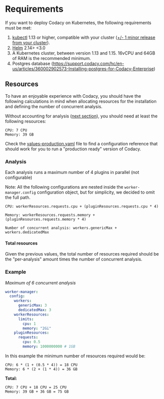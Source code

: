 # Requirements

If you want to deploy Codacy on Kubernetes, the following requirements must be met:

1.  [kubectl](https://kubernetes.io/docs/tasks/tools/install-kubectl/) 1.13 or higher, compatible with your cluster
    ([+/- 1 minor release from your cluster](https://kubernetes.io/docs/tasks/tools/install-kubectl/#before-you-begin)).
2.  [Helm](https://helm.sh/docs/using_helm/#installing-helm) 2.14> &lt;3.0
3.  A Kubernetes cluster, between version 1.13 and 1.15. 16vCPU and 64GB of RAM is the recommended minimum.
4.  Postgres database (<https://support.codacy.com/hc/en-us/articles/360002902573-Installing-postgres-for-Codacy-Enterprise>)

## Resources

To have an enjoyable experience with Codacy, you should have the
following calculations in mind when allocating resources for the
installation and defining the number of concurrent analysis.

Without accounting for analysis ([next section](#analysis)),
you should need at least the following resources:

```text
CPU: 7 CPU
Memory: 39 GB
```

Check the
[values-production.yaml](https://github.com/codacy/chart/blob/master/codacy/values-production.yaml)
file to find a configuration reference that should work for you to run
a "production ready" version of Codacy.

### Analysis

Each analysis runs a maximum number of 4 plugins in parallel (not configurable)

Note: All the following configurations are nested inside the `worker-manager.config`
configuration object, but for simplicity, we decided to omit the full path.

```text
CPU: workerResources.requests.cpu + (pluginResources.requests.cpu * 4)

Memory: workerResources.requests.memory + (pluginResources.requests.memory * 4)

Number of concurrent analysis: workers.genericMax + workers.dedicatedMax
```

#### Total resources

Given the previous values, the total number of resources required should be the "per-analysis" amount times the number of concurrent analysis.

### Example

_Maximum of 6 concurrent analysis_

```yaml
worker-manager:
  config:
    workers:
      genericMax: 3
      dedicatedMax: 3
    workerResources:
      limits:
        cpu: 1
        memory: "2Gi"
    pluginResources:
      requests:
        cpu: 0.5
        memory: 1000000000 # 1GB
```

In this example the minimum number of resources required would be:

```text
CPU: 6 * (1 + (0.5 * 4)) = 18 CPU
Memory: 6 * (2 + (1 * 4)) = 36 GB
```

**Total:**

```text
CPU: 7 CPU + 18 CPU = 25 CPU
Memory: 39 GB + 36 GB = 75 GB
```
